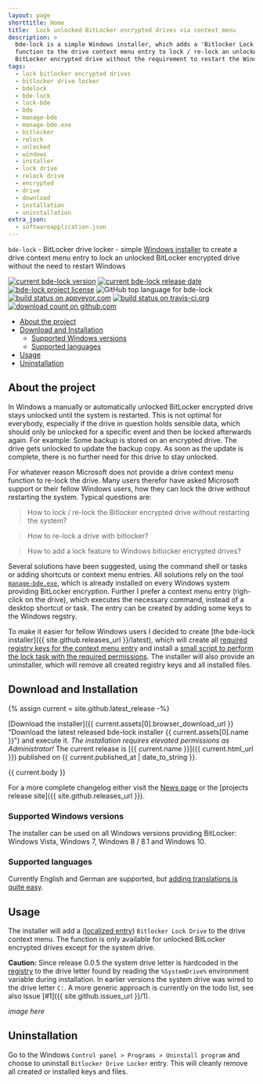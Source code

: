 ```yaml
---
layout: page
shorttitle: Home
title:  Lock unlocked BitLocker encrypted drives via context menu
description: >
  bde-lock is a simple Windows installer, which adds a 'Bitlocker Lock drive'
  function to the drive context menu entry to lock / re-lock an unlocked
  BitLocker encrypted drive without the requirement to restart the Windows system.
tags:
  - lock bitlocker encrypted drives
  - bitlocker drive locker
  - bdelock
  - bde-lock
  - lock-bde
  - bde
  - manage-bde
  - manage-bde.exe
  - bitlocker
  - relock
  - unlocked
  - windows
  - installer
  - lock drive
  - relock drive
  - encrypted
  - drive
  - download
  - installation
  - uninstallation
extra_json:
  - softwareapplication.json
---
```


`bde-lock` - BitLocker drive locker - simple [Windows installer](https://github.com/dleidert/bde-lock/releases/latest) to create a drive context menu entry to lock an unlocked BitLocker encrypted drive without the need to restart Windows

[![current bde-lock version](https://img.shields.io/github/release/dleidert/bde-lock.svg)][url.release]
[![current bde-lock release date](https://img.shields.io/github/release-date/dleidert/bde-lock.svg)][url.release]
[![bde-lock project license](https://img.shields.io/github/license/dleidert/bde-lock.svg)][url.license]
![GitHub top language for bde-lock](https://img.shields.io/github/languages/top/dleidert/bde-lock.svg)
[![build status on appveyor.com](https://img.shields.io/appveyor/ci/dleidert/bde-lock/master.svg?label=appveyor%20ci)][url.appveyor]
[![build status on travis-ci.org](https://img.shields.io/travis/dleidert/bde-lock/master.svg?label=travis%20ci)][url.travisci]
[![download count on github.com](https://img.shields.io/github/downloads/dleidert/bde-lock/total.svg)][url.download]

[url.release]: https://github.com/dleidert/bde-lock/releases/latest/ "Check out the last bde-lock release"
[url.license]: https://raw.githubusercontent.com/dleidert/bde-lock/master/LICENSE "Check out the license of the bde-lock project"
[url.appveyor]: https://ci.appveyor.com/project/dleidert/bde-lock "Check out the AppVeyor CI build status for bde-lock"
[url.travisci]: https://travis-ci.org/dleidert/bde-lock "Check out the TRAVIS CI build status bde-lock"
[url.download]: https://github.com/dleidert/bde-lock/releases/ "Check out the bde-lock release page"

* [About the project](#about "About the bde-lock project")
* [Download and Installation](#download-and-installation "Download and installation instructions")
    * [Supported Windows versions](#supported-windows-versions)
    * [Supported languages](#supported-languages)
* [Usage](#usage "Usage information and screenshot")
* [Uninstallation](#uninstallation "Uninstallation hints")

## About the project

In Windows a manually or automatically unlocked BitLocker encrypted drive stays unlocked until the system is restarted. This is not optimal for everybody, especially if the drive in question holds sensible data, which should only be unlocked for a specific event and then be locked afterwards again. For example: Some backup is stored on an encrypted drive. The drive gets unlocked to update the backup copy. As soon as the update is complete, there is no further need for this drive to stay unlocked.

For whatever reason Microsoft does not provide a drive context menu function to re-lock the drive. Many users therefor have asked Microsoft support or their fellow Windows users, how they can lock the drive without restarting the system. Typical questions are:

> How to lock / re-lock the Bitlocker encrypted drive without restarting the system?

> How to re-lock a drive with bitlocker?

> How to add a lock feature to Windows bitlocker encrypted drives?

Several solutions have been suggested, using the command shell or tasks or adding shortcuts or context menu entries. All solutions rely on the tool [`manage-bde.exe`](https://docs.microsoft.com/en-us/windows-server/administration/windows-commands/manage-bde), which is already installed on every Windows system providing BitLocker encryption. Further I prefer a context menu entry (righ-click on the drive), which executes the necessary command, instead of a desktop shortcut or task. The entry can be created by adding some keys to the Windows regstry.

To make it easier for fellow Windows users I decided to create [the bde-lock installer]({{ site.github.releases_url }}/latest), which will create all [required registry keys for the context menu entry](./registry-keys) and install a [small script to perform the lock task with the required permissions](./manage-bde). The installer will also provide an uninstaller, which will remove all created registry keys and all installed files.

## Download and Installation

{% assign current = site.github.latest_release -%}

[Download the installer]({{ current.assets[0].browser_download_url }} "Download the latest released bde-lock installer {{ current.assets[0].name }}") and execute it. _The installation requires elevated permissions as Administrator!_ The current release is [{{ current.name }}]({{ current.html_url }}) published on <time datetime="{{ current.published_at | date_to_xmlschema }}">{{ current.published_at | date_to_string }}</time>.

{{ current.body }}

For a more complete changelog either visit the [News page](./changelog) or the [projects release site]({{ site.github.releases_url }}).

### Supported Windows versions

The installer can be used on all Windows versions providing BitLocker: Windows Vista, Windows 7, Windows 8 / 8.1 and Windows 10.

### Supported languages

Currently English and German are supported, but [adding translations is quite easy](./translation).

## Usage

The installer will add a ([localized entry](./translation "Helping translate the bde-lock installer")) `Bitlocker Lock Drive` to the drive context menu. The function is only available for unlocked BitLocker encrypted drives except for the system drive.

**Caution:** Since release 0.0.5 the system drive letter is hardcoded in the [registry](./registry-keys#hkcrdriveshelllock-bde) to the drive letter found by reading the `%SystemDrive%` environment variable during installation. In earlier versions the system drive was wired to the drive letter `C:`. A more generic approach is currently on the todo list, see also issue [#1]({{ site.github.issues_url }}/1).

*image here*

## Uninstallation

Go to the Windows `Control panel > Programs > Uninstall program` and choose to uninstall `Bitlocker Drive Locker` entry. This will cleanly remove all created or installed keys and files.


